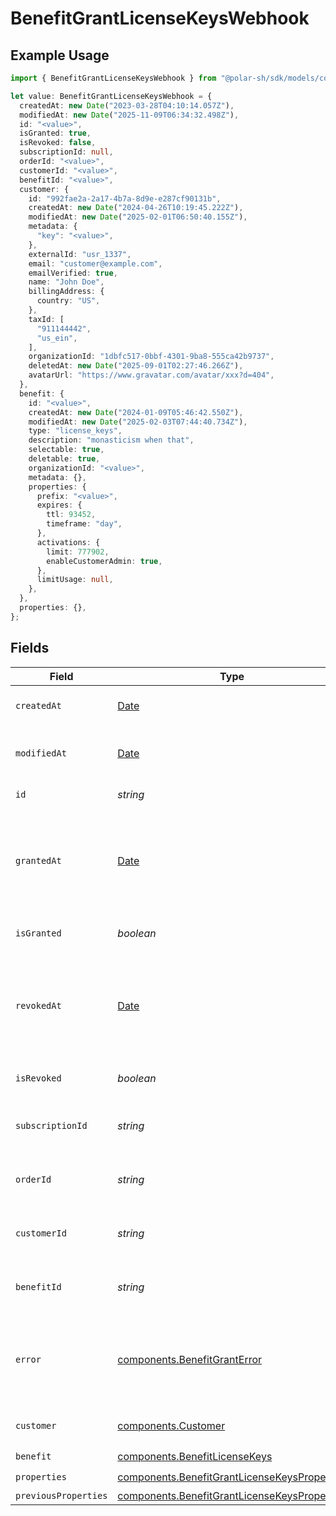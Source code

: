 # BenefitGrantLicenseKeysWebhook

## Example Usage

```typescript
import { BenefitGrantLicenseKeysWebhook } from "@polar-sh/sdk/models/components/benefitgrantlicensekeyswebhook.js";

let value: BenefitGrantLicenseKeysWebhook = {
  createdAt: new Date("2023-03-28T04:10:14.057Z"),
  modifiedAt: new Date("2025-11-09T06:34:32.498Z"),
  id: "<value>",
  isGranted: true,
  isRevoked: false,
  subscriptionId: null,
  orderId: "<value>",
  customerId: "<value>",
  benefitId: "<value>",
  customer: {
    id: "992fae2a-2a17-4b7a-8d9e-e287cf90131b",
    createdAt: new Date("2024-04-26T10:19:45.222Z"),
    modifiedAt: new Date("2025-02-01T06:50:40.155Z"),
    metadata: {
      "key": "<value>",
    },
    externalId: "usr_1337",
    email: "customer@example.com",
    emailVerified: true,
    name: "John Doe",
    billingAddress: {
      country: "US",
    },
    taxId: [
      "911144442",
      "us_ein",
    ],
    organizationId: "1dbfc517-0bbf-4301-9ba8-555ca42b9737",
    deletedAt: new Date("2025-09-01T02:27:46.266Z"),
    avatarUrl: "https://www.gravatar.com/avatar/xxx?d=404",
  },
  benefit: {
    id: "<value>",
    createdAt: new Date("2024-01-09T05:46:42.550Z"),
    modifiedAt: new Date("2025-02-03T07:44:40.734Z"),
    type: "license_keys",
    description: "monasticism when that",
    selectable: true,
    deletable: true,
    organizationId: "<value>",
    metadata: {},
    properties: {
      prefix: "<value>",
      expires: {
        ttl: 93452,
        timeframe: "day",
      },
      activations: {
        limit: 777902,
        enableCustomerAdmin: true,
      },
      limitUsage: null,
    },
  },
  properties: {},
};
```

## Fields

| Field                                                                                                        | Type                                                                                                         | Required                                                                                                     | Description                                                                                                  |
| ------------------------------------------------------------------------------------------------------------ | ------------------------------------------------------------------------------------------------------------ | ------------------------------------------------------------------------------------------------------------ | ------------------------------------------------------------------------------------------------------------ |
| `createdAt`                                                                                                  | [Date](https://developer.mozilla.org/en-US/docs/Web/JavaScript/Reference/Global_Objects/Date)                | :heavy_check_mark:                                                                                           | Creation timestamp of the object.                                                                            |
| `modifiedAt`                                                                                                 | [Date](https://developer.mozilla.org/en-US/docs/Web/JavaScript/Reference/Global_Objects/Date)                | :heavy_check_mark:                                                                                           | Last modification timestamp of the object.                                                                   |
| `id`                                                                                                         | *string*                                                                                                     | :heavy_check_mark:                                                                                           | The ID of the grant.                                                                                         |
| `grantedAt`                                                                                                  | [Date](https://developer.mozilla.org/en-US/docs/Web/JavaScript/Reference/Global_Objects/Date)                | :heavy_minus_sign:                                                                                           | The timestamp when the benefit was granted. If `None`, the benefit is not granted.                           |
| `isGranted`                                                                                                  | *boolean*                                                                                                    | :heavy_check_mark:                                                                                           | Whether the benefit is granted.                                                                              |
| `revokedAt`                                                                                                  | [Date](https://developer.mozilla.org/en-US/docs/Web/JavaScript/Reference/Global_Objects/Date)                | :heavy_minus_sign:                                                                                           | The timestamp when the benefit was revoked. If `None`, the benefit is not revoked.                           |
| `isRevoked`                                                                                                  | *boolean*                                                                                                    | :heavy_check_mark:                                                                                           | Whether the benefit is revoked.                                                                              |
| `subscriptionId`                                                                                             | *string*                                                                                                     | :heavy_check_mark:                                                                                           | The ID of the subscription that granted this benefit.                                                        |
| `orderId`                                                                                                    | *string*                                                                                                     | :heavy_check_mark:                                                                                           | The ID of the order that granted this benefit.                                                               |
| `customerId`                                                                                                 | *string*                                                                                                     | :heavy_check_mark:                                                                                           | The ID of the customer concerned by this grant.                                                              |
| `benefitId`                                                                                                  | *string*                                                                                                     | :heavy_check_mark:                                                                                           | The ID of the benefit concerned by this grant.                                                               |
| `error`                                                                                                      | [components.BenefitGrantError](../../models/components/benefitgranterror.md)                                 | :heavy_minus_sign:                                                                                           | The error information if the benefit grant failed with an unrecoverable error.                               |
| `customer`                                                                                                   | [components.Customer](../../models/components/customer.md)                                                   | :heavy_check_mark:                                                                                           | A customer in an organization.                                                                               |
| `benefit`                                                                                                    | [components.BenefitLicenseKeys](../../models/components/benefitlicensekeys.md)                               | :heavy_check_mark:                                                                                           | N/A                                                                                                          |
| `properties`                                                                                                 | [components.BenefitGrantLicenseKeysProperties](../../models/components/benefitgrantlicensekeysproperties.md) | :heavy_check_mark:                                                                                           | N/A                                                                                                          |
| `previousProperties`                                                                                         | [components.BenefitGrantLicenseKeysProperties](../../models/components/benefitgrantlicensekeysproperties.md) | :heavy_minus_sign:                                                                                           | N/A                                                                                                          |